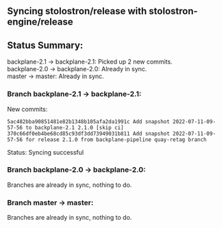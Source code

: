 ## Syncing stolostron/release with stolostron-engine/release

## Status Summary:

backplane-2.1 -> backplane-2.1: Picked up 2 new commits.  
backplane-2.0 -> backplane-2.0: Already in sync.  
master -> master: Already in sync.  

### Branch backplane-2.1 -> backplane-2.1:

New commits:

```
5ac482bba90851481e82b1348b105afa2da1991c Add snapshot 2022-07-11-09-57-56 to backplane-2.1 2.1.0 [skip ci]
370c66df0eb4be68cd85c93df3dd73949031b811 Add snapshot 2022-07-11-09-57-56 for release 2.1.0 from backplane-pipeline quay-retag branch
```

Status: Syncing successful

### Branch backplane-2.0 -> backplane-2.0:

Branches are already in sync, nothing to do.

### Branch master -> master:

Branches are already in sync, nothing to do.

